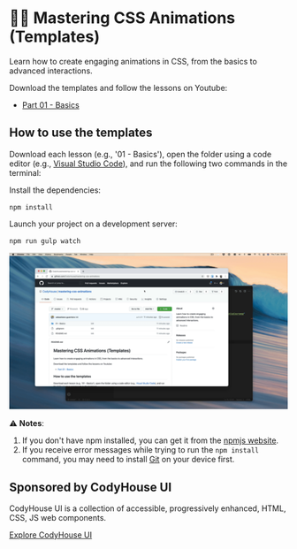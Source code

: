 # 👨‍🎤 Mastering CSS Animations (Templates)

Learn how to create engaging animations in CSS, from the basics to advanced interactions.

Download the templates and follow the lessons on Youtube:

- [Part 01 - Basics](https://www.youtube.com/channel/UCQhxjJcgCwDW_2JqlDBsWtA)

## How to use the templates

Download each lesson (e.g., '01 - Basics'), open the folder using a code editor (e.g., [Visual Studio Code](https://code.visualstudio.com/)), and run the following two commands in the terminal:

Install the dependencies:
   
```
npm install
```

Launch your project on a development server:

```
npm run gulp watch
```

![How to launch project template using VSCode](how-to-launch-project.gif)

⚠️ **Notes**: 

1. If you don't have npm installed, you can get it from the [npmjs website](https://www.npmjs.com/get-npm).
2. If you receive error messages while trying to run the `npm install` command, you may need to install [Git](https://git-scm.com/) on your device first.

## Sponsored by CodyHouse UI

CodyHouse UI is a collection of accessible, progressively enhanced, HTML, CSS, JS web components.

[Explore CodyHouse UI](https://codyhouse.co/ds/components)